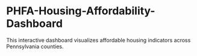 # PHFA-Housing-Affordability-Dashboard

This interactive dashboard visualizes affordable housing indicators across Pennsylvania counties. 
